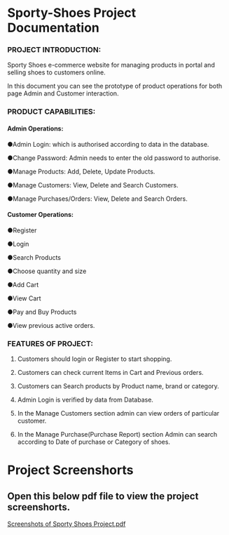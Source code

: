 # Sporty-Shoes Project Documentation
### PROJECT INTRODUCTION:
Sporty Shoes e-commerce website for managing products in portal and selling shoes to customers online.

In this document you can see the prototype of product operations for both page Admin and Customer interaction.
### PRODUCT CAPABILITIES:

#### Admin Operations:

●Admin Login: which is authorised according to data in the database.

●Change Password: Admin needs to enter the old password to authorise.

●Manage Products: Add, Delete, Update Products.

●Manage Customers: View, Delete and Search Customers.

●Manage Purchases/Orders: View, Delete and Search Orders.


#### Customer Operations:

●Register

●Login

●Search Products

●Choose quantity and size

●Add Cart

●View Cart

●Pay and Buy Products

●View previous active orders.

### FEATURES OF PROJECT:

1. Customers should login or Register to start shopping. 

2. Customers can check current Items in Cart and Previous orders.

3. Customers can Search products by Product name, brand or category.

4. Admin Login is verified by data from Database.

5. In the Manage Customers section admin can view orders of particular customer.

6. In the Manage Purchase(Purchase Report) section Admin can search according to Date of purchase or Category of shoes.

# Project Screenshorts
## Open this below pdf file to view the project screenshorts.

[Screenshots of Sporty Shoes Project.pdf](https://github.com/RAHULSINGH8181/Sporty-Shoes/files/10986534/Screenshots.of.Sporty.Shoes.Project.pdf)



